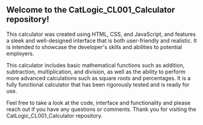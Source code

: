 ## Welcome to the CatLogic_CL001_Calculator repository!

This calculator was created using HTML, CSS, and JavaScript, and features a sleek and well-designed interface that is both user-friendly and realistic. It is intended to showcase the developer's skills and abilities to potential employers.

This calculator includes basic mathematical functions such as addition, subtraction, multiplication, and division, as well as the ability to perform more advanced calculations such as square roots and percentages. It is a fully functional calculator that has been rigorously tested and is ready for use.

Feel free to take a look at the code, interface and functionality and please reach out if you have any questions or comments. Thank you for visiting the CatLogic_CL001_Calculator repository.
